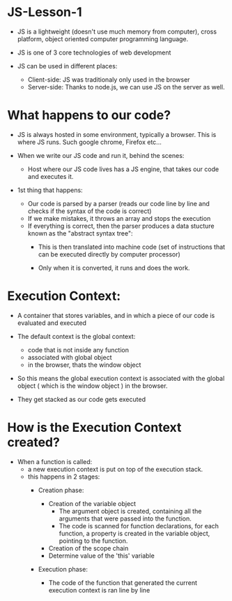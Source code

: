 # JS-Lesson-1

  - JS is a lightweight (doesn't use much memory from computer), cross platform, object oriented computer programming language.

  - JS is one of 3 core technologies of web development

  - JS can be used in different places:
      - Client-side: JS was traditionaly only used in the browser
      - Server-side: Thanks to node.js, we can use JS on the server as well.


# What happens to our code?

  - JS is always hosted in some environment, typically a browser. This is where JS runs. Such google chrome, Firefox etc...

  - When we write our JS code and run it, behind the scenes:
      - Host where our JS code lives has a JS engine, that takes our code and executes it.

  - 1st thing that happens:
      - Our code is parsed by a parser (reads our code line by line and checks if the syntax of the code is correct)
      - If we make mistakes, it throws an array and stops the execution
      - If everything is correct, then the parser produces a data stucture known as the "abstract syntax tree":
          - This is then translated into machine code (set of instructions that can be executed directly by computer processor)

          - Only when it is converted, it runs and does the work.


# Execution Context:

  - A container that stores variables, and in which a piece of our code is evaluated and executed

  - The default context is the global context:
      - code that is not inside any function
      - associated with global object
      - in the browser, thats the window object
  - So this means the global execution context is associated with the global object ( which is the window object ) in the browser.
  - They get stacked as our code gets executed


# How is the Execution Context created?

  - When a function is called:
      - a new execution context is put on top of the execution stack.
      - this happens in 2 stages:
          - Creation phase:
              - Creation of the variable object
                  - The argument object is created, containing all the arguments that were passed into the function.
                  - The code is scanned for function declarations, for each function, a property is created in the variable object, pointing to the function.
              - Creation of the scope chain
              - Determine value of the 'this' variable

          - Execution phase:
              - The code of the function that generated the current execution context is ran line by line
